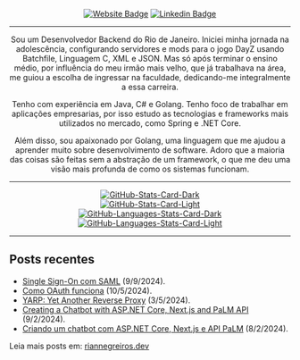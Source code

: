 <div align="center">
<p><a href="https://www.riannegreiros.dev"><img src="https://img.shields.io/badge/-Website-3B7EBF?style=for-the-badge&amp;logo=amp&amp;logoColor=white" alt="Website Badge"></a> <a href="https://linkedin.com/in/riannegreiros"><img src="https://img.shields.io/badge/-LinkedIn-3B7EBF?style=for-the-badge&amp;logo=Linkedin&amp;logoColor=white" alt="Linkedin Badge"></a></p>
<hr>
<p>Sou um Desenvolvedor Backend do Rio de Janeiro. Iniciei minha jornada na adolescência, configurando servidores e mods para o jogo DayZ usando Batchfile, Linguagem C, XML e JSON. Mas só após terminar o ensino médio, por influência do meu irmão mais velho, que já trabalhava na área, me guiou a escolha de ingressar na faculdade, dedicando-me integralmente a essa carreira.</p>
<p>Tenho com experiência em Java, C# e Golang. Tenho foco de trabalhar em aplicações empresarias, por isso estudo as tecnologias e frameworks mais utilizados no mercado, como Spring e .NET Core.</p>
<p>Além disso, sou apaixonado por Golang, uma linguagem que me ajudou a aprender muito sobre desenvolvimento de software. Adoro que a maioria das coisas são feitas sem a abstração de um framework, o que me deu uma visão mais profunda de como os sistemas funcionam.</p>
<hr>
<p><a href="https://github.com/RianNegreiros/RianNegreiros#gh-dark-mode-only"><img src="https://github-readme-stats-three-iota-97.vercel.app/api?username=RianNegreiros&amp;show_icons=true&amp;hide_border=true&amp;include_all_commits=true&amp;card_width=600&amp;custom_title=GitHub%20Open%20Source%20Stats&amp;title_color=3B7EBF&amp;text_color=FFF&amp;icon_color=3B7EBF&amp;hide=contribs&amp;show=reviews,prs_merged,prs_merged_percentage&amp;theme=transparent#gh-dark-mode-only" alt="GitHub-Stats-Card-Dark"></a><br>
<a href="https://github.com/RianNegreiros/RianNegreiros#gh-light-mode-only"><img src="https://github-readme-stats-three-iota-97.vercel.app/api?username=RianNegreiros&amp;show_icons=true&amp;hide_border=true&amp;include_all_commits=true&amp;card_width=600&amp;custom_title=GitHub%20Open%20Source%20Stats&amp;title_color=3B7EBF&amp;text_color=474A4E&amp;icon_color=3B7EBF&amp;hide=contribs&amp;show=reviews,prs_merged,prs_merged_percentage&amp;theme=transparent#gh-light-mode-only" alt="GitHub-Stats-Card-Light"></a><br>
<a href="https://github.com/RianNegreiros/RianNegreiros#gh-dark-mode-only"><img src="https://github-readme-stats.vercel.app/api/top-langs?username=RianNegreiros&amp;layout=compact&amp;hide_border=true&amp;card_width=600&amp;hide=typescript&amp;custom_title=GitHub%20Languages%20Stats&amp;title_color=3B7EBF&amp;text_color=FFF&amp;icon_color=3B7EBF&amp;theme=transparent#gh-dark-mode-only" alt="GitHub-Languages-Stats-Card-Dark"></a><br>
<a href="https://github.com/RianNegreiros/RianNegreiros#gh-light-mode-only"><img src="https://github-readme-stats.vercel.app/api/top-langs?username=RianNegreiros&amp;layout=compact&amp;hide_border=true&amp;card_width=600&amp;hide=typescript&amp;custom_title=GitHub%20Languages%20Stats&amp;title_color=3B7EBF&amp;text_color=474A4E&amp;icon_color=3B7EBF&amp;theme=transparent#gh-light-mode-only" alt="GitHub-Languages-Stats-Card-Light"></a></p>
</div>
<hr>
<h2>Posts recentes</h2>
<ul><li><a href=https://riannegreiros.dev/post/single-sign-on-com-saml target="_blank" rel="noopener noreferrer">Single Sign-On com SAML</a> (9/9/2024).</li>
<li><a href=https://riannegreiros.dev/post/como-oauth-funciona target="_blank" rel="noopener noreferrer">Como OAuth funciona</a> (10/5/2024).</li>
<li><a href=https://riannegreiros.dev/post/yarp-yet-another-reverse-proxy target="_blank" rel="noopener noreferrer">YARP: Yet Another Reverse Proxy</a> (3/5/2024).</li>
<li><a href=https://riannegreiros.dev/post/creating-a-chatbot-with-asp-net-core-next-js-and-palm-api target="_blank" rel="noopener noreferrer">Creating a Chatbot with ASP.NET Core, Next.js and PaLM API</a> (9/2/2024).</li>
<li><a href=https://riannegreiros.dev/post/criando-um-chatbot-com-asp-net-core-next-js-e-api-palm target="_blank" rel="noopener noreferrer">Criando um chatbot com ASP.NET Core, Next.js e API PaLM</a> (8/2/2024).</li></ul>
<p>Leia mais posts em: <a href="https://www.riannegreiros.dev" target="_blank" rel="noopener noreferrer">riannegreiros.dev</a></p>
